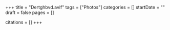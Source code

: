 +++
title = "Dertghbvd.avif"
tags = ["Photos"]
categories = []
startDate = ""
draft = false
pages = []

citations = []
+++
